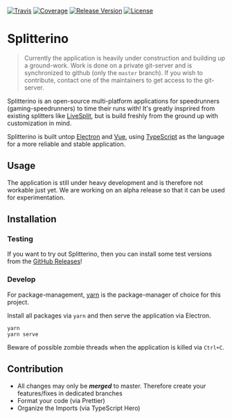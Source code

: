 [![Travis](https://img.shields.io/travis/prefixaut/splitterino.svg?style=for-the-badge)](https://travis-ci.org/prefixaut/splitterino)
[![Coverage](https://img.shields.io/codeclimate/coverage/prefixaut/splitterino.svg?style=for-the-badge)](https://codeclimate.com/github/prefixaut/splitterino)
[![Release Version](https://img.shields.io/github/release/prefixaut/splitterino.svg?style=for-the-badge)](https://github.com/prefixaut/splitterino/releases)
[![License](https://img.shields.io/github/license/prefixaut/splitterino.svg?style=for-the-badge)](https://github.com/prefixaut/splitterino/blob/master/LICENSE)

# Splitterino

> Currently the application is heavily under construction and building up a ground-work. Work is done on a private git-server and is synchronized to github (only the `master` branch).
> If you wish to contribute, contact one of the maintainers to get access to the git-server.

Splitterino is an open-source multi-platform applications for speedrunners (gaming-speedrunners) to time their runs with! It's greatly insprired from existing splitters like [LiveSplit](http://livesplit.org/), but is build freshly from the ground up with customization in mind.

Splitterino is built untop [Electron](https://electronjs.org/) and [Vue](https://vuejs.org/), using [TypeScript](https://www.typescriptlang.org/) as the language for a more reliable and stable application.

## Usage

The application is still under heavy development and is therefore not workable just yet. We are working on an alpha release so that it can be used for experimentation.

## Installation

### Testing

If you want to try out Splitterino, then you can install some test versions from the [GitHub Releases](https://github.com/prefixaut/splitterino/releases)!

### Develop

For package-management, [yarn](https://yarnpkg.com/) is the package-manager of choice for this project.

Install all packages via `yarn` and then serve the application via Electron.

```
yarn
yarn serve
```

Beware of possible zombie threads when the application is killed via `Ctrl+C`.

## Contribution

- All changes may only be ***merged*** to master. Therefore create your features/fixes in dedicated branches
- Format your code (via Prettier)
- Organize the Imports (via TypeScript Hero)